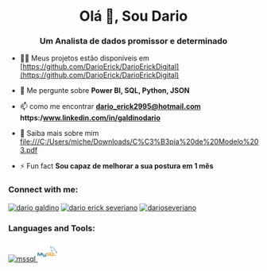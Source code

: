 <h1 align="center">Olá 👋, Sou Dario</h1>
<h3 align="center">Um Analista de dados promissor e determinado</h3>

- 👨‍💻 Meus projetos estão disponíveis em [https://github.com/DarioErick/DarioErickDigital](https://github.com/DarioErick/DarioErickDigital)

- 💬 Me pergunte sobre **Power BI, SQL, Python, JSON**

- 📫 como me encontrar **dario_erick2995@hotmail.com https:/www.linkedin.com/in/galdinodario**

- 📄 Saiba mais sobre mim [file:///C:/Users/miche/Downloads/C%C3%B3pia%20de%20Modelo%203.pdf](file:///C:/Users/miche/Downloads/C%C3%B3pia%20de%20Modelo%203.pdf)

- ⚡ Fun fact **Sou capaz de melhorar a sua postura em 1 mês**

<h3 align="left">Connect with me:</h3>
<p align="left">
<a href="https://linkedin.com/in/dario galdino" target="blank"><img align="center" src="https://raw.githubusercontent.com/rahuldkjain/github-profile-readme-generator/master/src/images/icons/Social/linked-in-alt.svg" alt="dario galdino" height="30" width="40" /></a>
<a href="https://fb.com/dario erick severiano" target="blank"><img align="center" src="https://raw.githubusercontent.com/rahuldkjain/github-profile-readme-generator/master/src/images/icons/Social/facebook.svg" alt="dario erick severiano" height="30" width="40" /></a>
<a href="https://instagram.com/darioseveriano" target="blank"><img align="center" src="https://raw.githubusercontent.com/rahuldkjain/github-profile-readme-generator/master/src/images/icons/Social/instagram.svg" alt="darioseveriano" height="30" width="40" /></a>
</p>

<h3 align="left">Languages and Tools:</h3>
<p align="left"> <a href="https://www.microsoft.com/en-us/sql-server" target="_blank" rel="noreferrer"> <img src="https://www.svgrepo.com/show/303229/microsoft-sql-server-logo.svg" alt="mssql" width="40" height="40"/> </a> <a href="https://www.mysql.com/" target="_blank" rel="noreferrer"> <img src="https://raw.githubusercontent.com/devicons/devicon/master/icons/mysql/mysql-original-wordmark.svg" alt="mysql" width="40" height="40"/> </a> </p>



